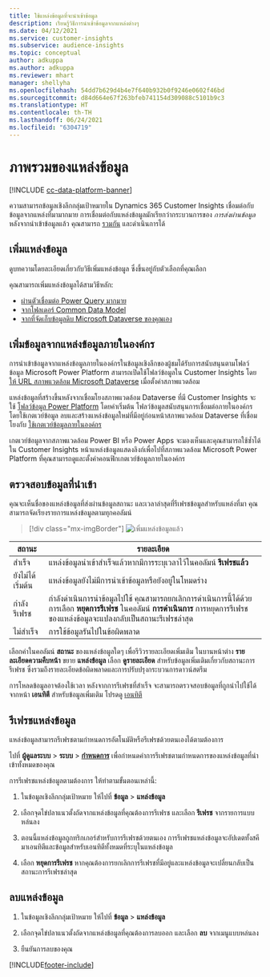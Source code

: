 ```yaml
---
title: ใช้แหล่งข้อมูลที่จะนำเข้าข้อมูล
description: เรียนรู้วิธีการนำเข้าข้อมูลจากแหล่งต่างๆ
ms.date: 04/12/2021
ms.service: customer-insights
ms.subservice: audience-insights
ms.topic: conceptual
author: adkuppa
ms.author: adkuppa
ms.reviewer: mhart
manager: shellyha
ms.openlocfilehash: 54dd7b629d4b4e7f640b932b0f9246e0602f46bd
ms.sourcegitcommit: d84d664e67f263bfeb741154d309088c5101b9c3
ms.translationtype: HT
ms.contentlocale: th-TH
ms.lasthandoff: 06/24/2021
ms.locfileid: "6304719"
---
```

# <a name="data-sources-overview"></a>ภาพรวมของแหล่งข้อมูล

[!INCLUDE [cc-data-platform-banner](../includes/cc-data-platform-banner.md)]

ความสามารถข้อมูลเชิงลึกกลุ่มเป้าหมายใน Dynamics 365 Customer Insights เชื่อมต่อกับข้อมูลจากแหล่งที่มามากมาย การเชื่อมต่อกับแหล่งข้อมูลมักเรียกว่ากระบวนการของ *การส่งผ่านข้อมูล* หลังจากนำเข้าข้อมูลแล้ว คุณสามารถ [รวมกัน](data-unification.md) และดำเนินการได้

## <a name="add-a-data-source"></a>เพิ่มแหล่งข้อมูล

ดูบทความโดยละเอียดเกี่ยวกับวิธีเพิ่มแหล่งข้อมูล ซึ่งขึ้นอยู่กับตัวเลือกที่คุณเลือก

คุณสามารถเพิ่มแหล่งข้อมูลได้สามวิธีหลัก:

- [ผ่านตัวเชื่อมต่อ Power Query มากมาย](connect-power-query.md)
- [จากโฟลเดอร์ Common Data Model](connect-common-data-model.md)
- [จากที่จัดเก็บข้อมูลดิบ Microsoft Dataverse ของคุณเอง](connect-common-data-service-lake.md)

## <a name="add-data-from-on-premises-data-sources"></a>เพิ่มข้อมูลจากแหล่งข้อมูลภายในองค์กร

การนำเข้าข้อมูลจากแหล่งข้อมูลภายในองค์กรในข้อมูลเชิงลึกของผู้ชมได้รับการสนับสนุนตามโฟลว์ข้อมูล Microsoft Power Platform สามารถเปิดใช้โฟลว์ข้อมูลใน Customer Insights โดย [ให้ URL สภาพแวดล้อม Microsoft Dataverse](manage-environments.md#create-an-environment-in-an-existing-organization) เมื่อตั้งค่าสภาพแวดล้อม

แหล่งข้อมูลที่สร้างขึ้นหลังจากเชื่อมโยงสภาพแวดล้อม Dataverse ที่มี Customer Insights จะใช้ [โฟลว์ข้อมูล Power Platform](/power-query/dataflows/overview-dataflows-across-power-platform-dynamics-365) โดยค่าเริ่มต้น โฟลว์ข้อมูลสนับสนุนการเชื่อมต่อภายในองค์กรโดยใช้เกตเวย์ข้อมูล ลบและสร้างแหล่งข้อมูลใหม่ที่มีอยู่ก่อนหน้าสภาพแวดล้อม Dataverse ที่เชื่อมโยงกับ [ใช้เกตเวย์ข้อมูลภายในองค์กร](/data-integration/gateway/service-gateway-app.md)

เกตเวย์ข้อมูลจากสภาพแวดล้อม Power BI หรือ Power Apps จะมองเห็นและคุณสามารถใช้ซ้ำได้ใน Customer Insights หน้าแหล่งข้อมูลแสดงลิงก์เพื่อไปที่สภาพแวดล้อม Microsoft Power Platform ที่คุณสามารถดูและตั้งค่าคอนฟิกเกตเวย์ข้อมูลภายในองค์กร

## <a name="review-ingested-data"></a>ตรวจสอบข้อมูลที่นำเข้า

คุณจะเห็นชื่อของแหล่งข้อมูลที่ส่งผ่านข้อมูลสถานะ และเวลาล่าสุดที่รีเฟรชข้อมูลสำหรับแหล่งที่มา คุณสามารถจัดเรียงรายการแหล่งข้อมูลตามทุกคอลัมน์

> [!div class="mx-imgBorder"]
> ![เพิ่มแหล่งข้อมูลแล้ว](media/configure-data-datasource-added.png "เพิ่มแหล่งข้อมูลแล้ว")

|สถานะ  |รายละเอียด  |
|---------|---------|
|สำเร็จ   |แหล่งข้อมูลนำเข้าสำเร็จแล้วหากมีการระบุเวลาไว้ในคอลัมน์ **รีเฟรชแล้ว**
|ยังไม่ได้เริ่มต้น   |แหล่งข้อมูลยังไม่มีการนำเข้าข้อมูลหรือยังอยู่ในโหมดร่าง         |
|กำลังรีเฟรช    |กำลังดำเนินการนำข้อมูลไปใช้ คุณสามารถยกเลิกการดำเนินการนี้ได้ด้วยการเลือก **หยุดการรีเฟรช** ในคอลัมน์ **การดำเนินการ** การหยุดการรีเฟรชของแหล่งข้อมูลจะแปลงกลับเป็นสถานะรีเฟรชล่าสุด       |
|ไม่สำเร็จ     |การใช้ข้อมูลรันไปในข้อผิดพลาด         |

เลือกค่าในคอลัมน์ **สถานะ** ของแหล่งข้อมูลใดๆ เพื่อรีวิวรายละเอียดเพิ่มเติม ในบานหน้าต่าง **รายละเอียดความคืบหน้า** ขยาย **แหล่งข้อมูล** เลือก **ดูรายละเอียด** สำหรับข้อมูลเพิ่มเติมเกี่ยวกับสถานะการรีเฟรช ซึ่งรวมถึงรายละเอียดข้อผิดพลาดและการปรับปรุงกระบวนการดาวน์สตรีม

การโหลดข้อมูลอาจต้องใช้เวลา หลังจากการรีเฟรชที่สำเร็จ จะสามารถตรวจสอบข้อมูลที่ถูกนำไปใช้ได้จากหน้า **เอนทิตี** สำหรับข้อมูลเพิ่มเติม โปรดดู [เอนทิตี](entities.md)

## <a name="refresh-a-data-source"></a>รีเฟรชแหล่งข้อมูล

แหล่งข้อมูลสามารถรีเฟรชตามกำหนดการอัตโนมัติหรือรีเฟรชด้วยตนเองได้ตามต้องการ 

ไปที่ **ผู้ดูแลระบบ** > **ระบบ** > [**กำหนดการ**](system.md#schedule-tab) เพื่อกำหนดค่าการรีเฟรชตามกำหนดการของแหล่งข้อมูลที่นำเข้าทั้งหมดของคุณ

การรีเฟรชแหล่งข้อมูลตามต้องการ ให้ทำตามขั้นตอนเหล่านี้:

1. ในข้อมูลเชิงลึกกลุ่มเป้าหมาย ให้ไปที่ **ข้อมูล** > **แหล่งข้อมูล**

2. เลือกจุดไข่ปลาแนวตั้งถัดจากแหล่งข้อมูลที่คุณต้องการรีเฟรช และเลือก **รีเฟรช** จากรายการแบบหล่นลง

3. ตอนนี้แหล่งข้อมูลถูกทริกเกอร์สำหรับการรีเฟรชด้วยตนเอง การรีเฟรชแหล่งข้อมูลจะอัปเดตทั้งสคีมาเอนทิตีและข้อมูลสำหรับเอนทิตีทั้งหมดที่ระบุในแหล่งข้อมูล

4. เลือก **หยุดการรีเฟรช** หากคุณต้องการยกเลิกการรีเฟรชที่มีอยู่และแหล่งข้อมูลจะเปลี่ยนกลับเป็นสถานะการรีเฟรชล่าสุด

## <a name="delete-a-data-source"></a>ลบแหล่งข้อมูล

1. ในข้อมูลเชิงลึกกลุ่มเป้าหมาย ให้ไปที่ **ข้อมูล** > **แหล่งข้อมูล**

2. เลือกจุดไข่ปลาแนวตั้งถัดจากแหล่งข้อมูลที่คุณต้องการลบออก และเลือก **ลบ** จากเมนูแบบหล่นลง

3. ยืนยันการลบของคุณ


[!INCLUDE[footer-include](../includes/footer-banner.md)]
